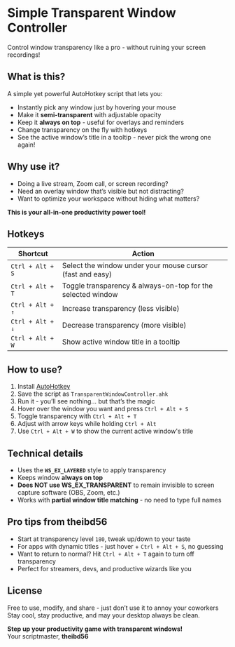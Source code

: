 # Simple Transparent Window Controller
Control window transparency like a pro - without ruining your screen recordings!

## What is this?

A simple yet powerful AutoHotkey script that lets you:

* Instantly pick any window just by hovering your mouse  
* Make it **semi-transparent** with adjustable opacity  
* Keep it **always on top** - useful for overlays and reminders  
* Change transparency on the fly with hotkeys  
* See the active window’s title in a tooltip - never pick the wrong one again!

## Why use it?

* Doing a live stream, Zoom call, or screen recording?  
* Need an overlay window that’s visible but not distracting?  
* Want to optimize your workspace without hiding what matters?

**This is your all-in-one productivity power tool!**


## Hotkeys

| Shortcut         | Action                                                      |
|------------------|-------------------------------------------------------------|
| `Ctrl + Alt + S` | Select the window under your mouse cursor (fast and easy)  |
| `Ctrl + Alt + T` | Toggle transparency & always-on-top for the selected window|
| `Ctrl + Alt + ↑` | Increase transparency (less visible)                       |
| `Ctrl + Alt + ↓` | Decrease transparency (more visible)                       |
| `Ctrl + Alt + W` | Show active window title in a tooltip                      |


## How to use?

1. Install [AutoHotkey](https://www.autohotkey.com/)  
2. Save the script as `TransparentWindowController.ahk`  
3. Run it - you’ll see nothing… but that’s the magic  
4. Hover over the window you want and press `Ctrl + Alt + S`  
5. Toggle transparency with `Ctrl + Alt + T`  
6. Adjust with arrow keys while holding `Ctrl + Alt`  
7. Use `Ctrl + Alt + W` to show the current active window's title


## Technical details

- Uses the **`WS_EX_LAYERED`** style to apply transparency
- Keeps window **always on top**
- **Does NOT use WS_EX_TRANSPARENT** to remain invisible to screen capture software (OBS, Zoom, etc.)
- Works with **partial window title matching** - no need to type full names


## Pro tips from theibd56

-  Start at transparency level `180`, tweak up/down to your taste  
-  For apps with dynamic titles - just hover + `Ctrl + Alt + S`, no guessing  
-  Want to return to normal? Hit `Ctrl + Alt + T` again to turn off transparency  
-  Perfect for streamers, devs, and productive wizards like you


## License

Free to use, modify, and share - just don’t use it to annoy your coworkers  
Stay cool, stay productive, and may your desktop always be clean.


**Step up your productivity game with transparent windows!**  
Your scriptmaster, **theibd56**
